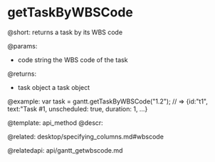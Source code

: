 getTaskByWBSCode
=============

@short:
	returns a task by its WBS code

@params:

- code		string		the WBS code of the task	

@returns:

- task 		object		a task object

@example:
var task = gantt.getTaskByWBSCode("1.2");
// => {id:"t1", text:"Task #1, unscheduled: true, duration: 1, …}

@template:	api_method
@descr:

@related:
desktop/specifying_columns.md#wbscode

@relatedapi:
api/gantt_getwbscode.md
